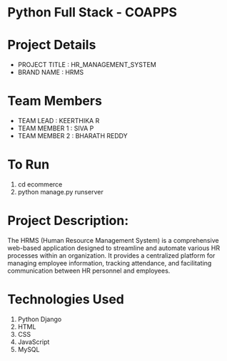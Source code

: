 # Python Full Stack - COAPPS

# Project Details
- PROJECT TITLE      : HR_MANAGEMENT_SYSTEM
- BRAND NAME         : HRMS

# Team Members
- TEAM LEAD          : KEERTHIKA R        
- TEAM MEMBER 1      : SIVA P
- TEAM MEMBER 2      : BHARATH REDDY


# To Run
1. cd ecommerce
2. python manage.py runserver

# Project Description: 
The HRMS (Human Resource Management System) is a comprehensive web-based application designed to streamline and automate various HR processes within an organization. It provides a centralized platform for managing employee information, tracking attendance, and facilitating communication between HR personnel and employees. 

# Technologies Used
1. Python Django
2. HTML
3. CSS
4. JavaScript
5. MySQL

